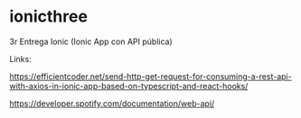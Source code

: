 # ionicthree

3r Entrega Ionic (Ionic App con API pública)

Links:

https://efficientcoder.net/send-http-get-request-for-consuming-a-rest-api-with-axios-in-ionic-app-based-on-typescript-and-react-hooks/

https://developer.spotify.com/documentation/web-api/
